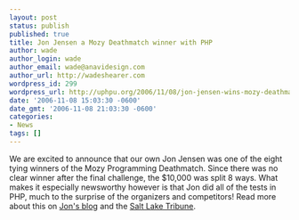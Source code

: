 ```yaml
---
layout: post
status: publish
published: true
title: Jon Jensen a Mozy Deathmatch winner with PHP
author: wade
author_login: wade
author_email: wade@anavidesign.com
author_url: http://wadeshearer.com
wordpress_id: 299
wordpress_url: http://uphpu.org/2006/11/08/jon-jensen-wins-mozy-deathmatch-with-php/
date: '2006-11-08 15:03:30 -0600'
date_gmt: '2006-11-08 21:03:30 -0600'
categories:
- News
tags: []
---
```

<p>We are excited to announce that our own Jon Jensen was one of the eight tying winners of the Mozy Programming Deathmatch. Since there was no clear winner after the final challenge, the $10,000 was split 8 ways. What makes it especially newsworthy however is that Jon did all of the tests in PHP, much to the surprise of the organizers and competitors! Read more about this on <a href="http://jenseng.com/archives/000052.html">Jon's blog</a> and the <a href="http://www.sltrib.com/business/ci_4614537">Salt Lake Tribune</a>.</p>
